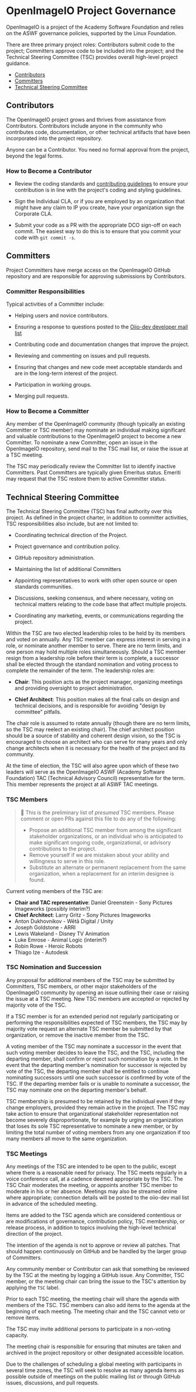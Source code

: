 <!-- SPDX-License-Identifier: CC-BY-4.0 -->
<!-- Copyright Contributors to the OpenImageIO Project. -->

# OpenImageIO Project Governance

OpenImageIO is a project of the Academy Software Foundation and relies on the
ASWF governance policies, supported by the Linux Foundation.

There are three primary project roles: Contributors submit code to the
project; Committers approve code to be included into the project; and the
Technical Steering Committee (TSC) provides overall high-level project
guidance.

* [Contributors](#Contributors)
* [Committers](#Committers)
* [Technical Steering Committee](#Technical-Steering-Committee)

## Contributors

The OpenImageIO project grows and thrives from assistance from Contributors.
Contributors include anyone in the community who contributes code,
documentation, or other technical artifacts that have been incorporated into
the project repository.

Anyone can be a Contributor. You need no formal approval from the project,
beyond the legal forms.

### How to Become a Contributor

* Review the coding standards and [contributing
  guidelines](../CONTRIBUTING.md) to ensure your contribution is in line with
  the project's coding and styling guidelines.

* Sign the Individual CLA, or if you are employed by an organization that
  might have any claim to IP you create, have your organization sign the
  Corporate CLA.

* Submit your code as a PR with the appropriate DCO sign-off on each commit.
  The easiest way to do this is to ensure that you commit your code with `git
  commit -s`.

## Committers

Project Committers have merge access on the OpenImageIO GitHub repository
and are responsible for approving submissions by Contributors.

### Committer Responsibilities

Typical activities of a Committer include:

* Helping users and novice contributors.

* Ensuring a response to questions posted to the
  [Oiio-dev developer mail list](https://lists.aswf.io/g/oiio-dev)

* Contributing code and documentation changes that improve the project.

* Reviewing and commenting on issues and pull requests.

* Ensuring that changes and new code meet acceptable standards and are in
  the long-term interest of the project.

* Participation in working groups.

* Merging pull requests.

### How to Become a Committer

Any member of the OpenImageIO community (though typically an existing
Committer or TSC member) may nominate an individual making significant and
valuable contributions to the OpenImageIO project to become a new Committer.
To nominate a new Committer, open an issue in the OpenImageIO repository, send
mail to the TSC mail list, or raise the issue at a TSC meeting.

The TSC may periodically review the Committer list to identify inactive
Committers. Past Committers are typically given Emeritus status. Emeriti may
request that the TSC restore them to active Committer status.

## Technical Steering Committee

The Technical Steering Committee (TSC) has final authority over this project.
As defined in the project charter, in addition to committer activities, TSC
responsibilities also include, but are not limited to:

* Coordinating technical direction of the Project.

* Project governance and contribution policy.

* GitHub repository administration.

* Maintaining the list of additional Committers

* Appointing representatives to work with other open source or open
  standards communities.

* Discussions, seeking consensus, and where necessary, voting on technical
  matters relating to the code base that affect multiple projects.

* Coordinating any marketing, events, or communications regarding the
  project.

Within the TSC are two elected leadership roles to be held by its members
and voted on annually. Any TSC member can express interest in serving in a
role, or nominate another member to serve. There are no term limits, and one
person may hold multiple roles simultaneously. Should a TSC member resign
from a leadership role before their term is complete, a successor shall be
elected through the standard nomination and voting process to complete the
remainder of the term. The leadership roles are:

* **Chair**: This position acts as the project manager, organizing meetings
  and providing oversight to project administration.

* **Chief Architect**: This position makes all the final calls on design and
  technical decisions, and is responsible for avoiding "design by committee"
  pitfalls.

The chair role is assumed to rotate annually (though there are no term
limits, so the TSC may reelect an existing chair). The chief architect
position should be a source of stability and coherent design vision, so the
TSC is encouraged to choose an architect who can serve for many years and
only change architects when it is necessary for the health of the project
and its community.

At the time of election, the TSC will also agree upon which of these two
leaders will serve as the OpenImageIO ASWF (Academy Software Foundation) TAC
(Technical Advisory Council) representative for the term. This member
represents the project at all ASWF TAC meetings.

### TSC Members

> :construction: This is the preliminary list of *presumed* TSC members.
> Please comment or open PRs against this file to do any of the following:
> - Propose an additional TSC member from among the significant stakeholder
>   organizations, or an individual who is anticipated to make significant
>   ongoing code, organizational, or advisory contributions to the project.
> - Remove yourself if we are mistaken about your ability and willingness to
>   serve in this role.
> - Substitute an alternate or permanent replacement from the same organization,
>   when a replacement for an interim designee is found.

Current voting members of the TSC are:

* **Chair and TAC representative**: Daniel Greenstein - Sony Pictures Imageworks (possibly interim?)
* **Chief Architect**: Larry Gritz - Sony Pictures Imageworks
* Anton Dukhovnikov - Wētā Digital / Unity
* Joseph Goldstone - ARRI
* Lewis Wakeland - Disney TV Animation
* Luke Emrose - Animal Logic (interim?)
* Robin Rowe - Heroic Robots
* Thiago Ize - Autodesk


### TSC Nomination and Succession

Any proposal for additional members of the TSC may be submitted by Committers,
TSC members, or other major stakeholders of the OpenImageIO community by
opening an issue outlining their case or raising the issue at a TSC meeting.
New TSC members are accepted or rejected by majority vote of the TSC.

If a TSC member is for an extended period not regularly participating or
performing the responsibilities expected of TSC members, the TSC may by
majority vote request an alternate TSC member be submitted by that
organization, or remove the inactive member from the TSC.

A voting member of the TSC may nominate a successor in the event that such
voting member decides to leave the TSC, and the TSC, including the departing
member, shall confirm or reject such nomination by a vote. In the event that
the departing member's nomination for successor is rejected by vote of the
TSC, the departing member shall be entitled to continue nominating successors
until one such successor is confirmed by vote of the TSC. If the departing
member fails or is unable to nominate a successor, the TSC may nominate one on
the departing member's behalf.

TSC membership is presumed to be retained by the individual even if they
change employers, provided they remain active in the project. The TSC may take
action to ensure that organizational stakeholder representation not become
severely disproportionate, for example by urging an organization that loses
its sole TSC representative to nominate a new member, or by limiting the total
number of voting members from any one organization if too many members all
move to the same organization.

### TSC Meetings

Any meetings of the TSC are intended to be open to the public, except where
there is a reasonable need for privacy. The TSC meets regularly in a voice
conference call, at a cadence deemed appropriate by the TSC. The TSC Chair
moderates the meeting, or appoints another TSC member to moderate in his or
her absence. Meetings may also be streamed online where appropriate;
connection details will be posted to the oiio-dev mail list in advance of the
scheduled meeting.

Items are added to the TSC agenda which are considered contentious or are
modifications of governance, contribution policy, TSC membership, or release
process, in addition to topics involving the high-level technical direction
of the project.

The intention of the agenda is not to approve or review all patches. That
should happen continuously on GitHub and be handled by the larger group of
Committers.

Any community member or Contributor can ask that something be reviewed by
the TSC at the meeting by logging a GitHub issue. Any Committer, TSC member,
or the meeting chair can bring the issue to the TSC's attention by applying
the `TSC` label.

Prior to each TSC meeting, the meeting chair will share the agenda with
members of the TSC. TSC members can also add items to the agenda at the
beginning of each meeting. The meeting chair and the TSC cannot veto or
remove items.

The TSC may invite additional persons to participate in a non-voting
capacity.

The meeting chair is responsible for ensuring that minutes are taken and
archived in the project repository or other designated accessible location.

Due to the challenges of scheduling a global meeting with participants in
several time zones, the TSC will seek to resolve as many agenda items as
possible outside of meetings on the public mailing list or through GitHub
issues, discussions, and pull requests.
